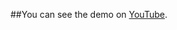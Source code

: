 ##You can see the demo on [YouTube]([https://www.youtube.com/watch?v=SpDS0n0kZI0](https://www.youtube.com/watch?v=BYMg7bujR0w)).

